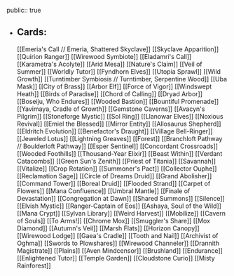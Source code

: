 public:: true
- ## Cards:
	[[Emeria's Call // Emeria, Shattered Skyclave]]
	[[Skyclave Apparition]]
	[[Quirion Ranger]]
	[[Wirewood Symbiote]]
	[[Eladamri's Call]]
	[[Karametra's Acolyte]]
	[[Arid Mesa]]
	[[Nature's Claim]]
	[[Veil of Summer]]
	[[Worldly Tutor]]
	[[Fyndhorn Elves]]
	[[Utopia Sprawl]]
	[[Wild Growth]]
	[[Turntimber Symbiosis // Turntimber, Serpentine Wood]]
	[[Uba Mask]]
	[[City of Brass]]
	[[Arbor Elf]]
	[[Force of Vigor]]
	[[Windswept Heath]]
	[[Birds of Paradise]]
	[[Chord of Calling]]
	[[Dryad Arbor]]
	[[Boseiju, Who Endures]]
	[[Wooded Bastion]]
	[[Bountiful Promenade]]
	[[Yavimaya, Cradle of Growth]]
	[[Gemstone Caverns]]
	[[Avacyn's Pilgrim]]
	[[Stoneforge Mystic]]
	[[Sol Ring]]
	[[Llanowar Elves]]
	[[Noxious Revival]]
	[[Emiel the Blessed]]
	[[Mirror Entity]]
	[[Allosaurus Shepherd]]
	[[Eldritch Evolution]]
	[[Benefactor's Draught]]
	[[Village Bell-Ringer]]
	[[Jeweled Lotus]]
	[[Lightning Greaves]]
	[[Forest]]
	[[Branchloft Pathway // Boulderloft Pathway]]
	[[Esper Sentinel]]
	[[Concordant Crossroads]]
	[[Wooded Foothills]]
	[[Thousand-Year Elixir]]
	[[Beast Within]]
	[[Verdant Catacombs]]
	[[Green Sun's Zenith]]
	[[Priest of Titania]]
	[[Savannah]]
	[[Vitalize]]
	[[Crop Rotation]]
	[[Summoner's Pact]]
	[[Collector Ouphe]]
	[[Reclamation Sage]]
	[[Circle of Dreams Druid]]
	[[Grand Abolisher]]
	[[Command Tower]]
	[[Boreal Druid]]
	[[Flooded Strand]]
	[[Carpet of Flowers]]
	[[Mana Confluence]]
	[[Umbral Mantle]]
	[[Finale of Devastation]]
	[[Congregation at Dawn]]
	[[Shared Summons]]
	[[Silence]]
	[[Elvish Mystic]]
	[[Ranger-Captain of Eos]]
	[[Ashaya, Soul of the Wild]]
	[[Mana Crypt]]
	[[Sylvan Library]]
	[[Weird Harvest]]
	[[Mobilize]]
	[[Cavern of Souls]]
	[[To Arms!]]
	[[Chrome Mox]]
	[[Smuggler's Share]]
	[[Mox Diamond]]
	[[Autumn's Veil]]
	[[Marsh Flats]]
	[[Horizon Canopy]]
	[[Wirewood Lodge]]
	[[Gaea's Cradle]]
	[[Tooth and Nail]]
	[[Archivist of Oghma]]
	[[Swords to Plowshares]]
	[[Wirewood Channeler]]
	[[Drannith Magistrate]]
	[[Plains]]
	[[Aven Mindcensor]]
	[[Brushland]]
	[[Endurance]]
	[[Enlightened Tutor]]
	[[Temple Garden]]
	[[Cloudstone Curio]]
	[[Misty Rainforest]]
